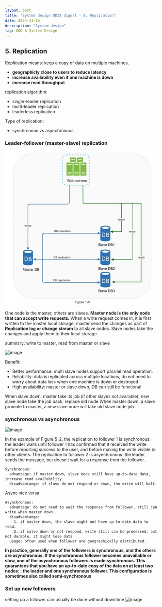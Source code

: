 ```yaml
---
layout: post
title: "System design DDIA digest - 5. Replication"
date: 2024-11-16
description: "System design"
tag: OOD & System Design
---
```


## 5. Replication

Replication means: keep a copy of data on multiple machines.

- **geographicly close to users to reduce latency**
- **increase availability even if one machine is down**
- **increase read throughput**

replication algorithm:

- single-leader replication
- multi-leader replication
- leaderless replication

Type of replication:

- synchronous vs asynchronous

### Leader-follower (master-slave) replication

<img src="/images/System-Design/DB_replication.png">

One node is the master, others are slaves. **Master node is the only node that can accept write requests.** When a write request comes in, it is first written to the master local storage, master send the changes as part of **Replication log or change stream** to all slave nodes. Slave nodes take the changes and apply them to their local storage.

summary:
write to master, read from master or slave

![image](https://github.com/user-attachments/assets/83b2b00f-d05f-488b-9131-ae0f9dd88d35)


Benefit:

- Better performance: multi slave nodes support parallel read operation.
- Reliability: data is replicated across multiple locations, do not need to worry about data loss when one machine is down or destroyed
- High availability: master or slave down, DB can still be functional

When slave down, master take its job (if other slaves not available), new slave node take the job back, replace old node
When master down, a slave promote to master, a new slave node will take old slave node job

### synchronous vs asynchronous

![image](https://github.com/user-attachments/assets/d08bf40b-4c6f-4eca-94b9-09c36e2db37d)

 In the example of Figure 5-2, the replication to follower 1 is synchronous: the leader waits until follower 1 has confirmed that it received the write before reporting success to the user, and before making the write visible to other clients. The replication to follower 2 is asynchronous: the leader sends the message, but doesn’t wait for a response from the follower.

```
Synchronous:
  advantage: if master down, slave node still have up-to-date data, increase read availability.
  disadvantange: if slave do not respond or down, the write will halt.
```

Async vice versa

```
Asynchronous:
  advantage: do not need to wait the response from follower, still can write when master down.
  disadvantange:
    1. if master down, the slave might not have up-to-date data to read.
    2. if salve down or not respond, write still can be processed, but not durable, it might lose data
  usage: often used when follower are geographically distributed.
```

**In practice, generally one of the followers is synchronous, and the others are asynchronous. If the synchronous follower becomes unavailable or slow, one of the asynchronous followers is made synchronous. This guarantees that you have an up-to-date copy of the data on at least two nodes: : the leader and one synchronous follower. This configuration is sometimes also called semi-synchronous**

### Set up new followers

setting up a follower can usually be done without downtime
![image](https://github.com/user-attachments/assets/b9ac986a-9b59-4782-acfb-583ba6dc1824)



